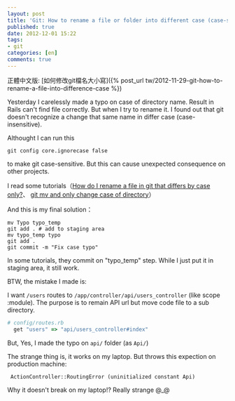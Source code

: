 ```yaml
---
layout: post
title: 'Git: How to rename a file or folder into different case (case-sensitive)'
published: true
date: 2012-12-01 15:22
tags:
- git
categories: [en]
comments: true
---
```


正體中文版: [如何修改git檔名大小寫]({% post_url tw/2012-11-29-git-how-to-rename-a-file-into-difference-case %})

Yesterday I carelessly made a typo on case of directory name. Result in Rails can't find file correctly. But when I try to rename it. I found out that git doesn't recognize a change that same name in differ case (case-insensitive).

Althought I can run this

    git config core.ignorecase false

to make git case-sensitive. But this can cause unexpected consequence on other projects.

I read some tutorials（[How do I rename a file in git that differs by case only?](http://apple.stackexchange.com/questions/51346/how-do-i-rename-a-file-in-git-that-differs-by-case-only)、
[git mv and only change case of directory](http://stackoverflow.com/questions/3011625/git-mv-and-only-change-case-of-directory)）

And this is my final solution：

    mv Typo typo_temp
    git add . # add to staging area
    mv typo_temp typo
    git add .
    git commit -m "Fix case typo"

In some tutorials, they commit on "typo_temp" step. While I just put it in staging area, it still work.


BTW, the mistake I made is:

I want `/users` routes to `/app/controller/api/users_controller` (like scope :module). The purpose is to remain API url but move code file to a sub directory.

``` ruby
# config/routes.rb
  get "users" => "api/users_controller#index"
```

But, Yes, I made the typo on `api/` folder (as `Api/`)

The strange thing is, it works on my laptop. But throws this expection on production machine:

     ActionController::RoutingError (uninitialized constant Api)

Why it doesn't break on my laptop!? Really strange @_@
